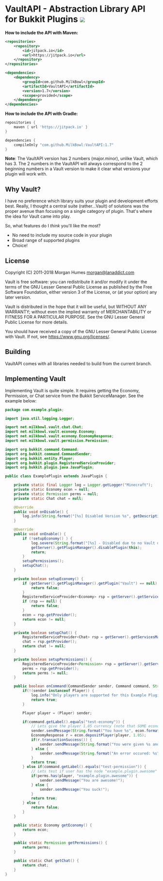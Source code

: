 # VaultAPI - Abstraction Library API for Bukkit Plugins [![](https://travis-ci.org/MilkBowl/VaultAPI.svg?branch=master)](https://travis-ci.org/MilkBowl/VaultAPI)

**How to include the API with Maven:**
```xml
<repositories>
    <repository>
        <id>jitpack.io</id>
        <url>https://jitpack.io</url>
    </repository>
</repositories>

<dependencies>
    <dependency>
        <groupId>com.github.MilkBowl</groupId>
        <artifactId>VaultAPI</artifactId>
        <version>1.7</version>
        <scope>provided</scope>
    </dependency>
</dependencies>
```

**How to include the API with Gradle:**
```groovy
repositories {
    maven { url 'https://jitpack.io' }
}

dependencies {
    compileOnly "com.github.MilkBowl:VaultAPI:1.7"
}
```

**Note**: The VaultAPI version has 2 numbers (major.minor), unlike Vault, which has 3. The 2 numbers in the VaultAPI will always correspond to the 2 beginning numbers in a Vault version to make it clear what versions your plugin will work with.

## Why Vault?
I have no preference which library suits your plugin and development efforts
best. Really, I thought a central suite (rather...Vault) of solutions was the
proper avenue than focusing on a single category of plugin. That's where
the idea for Vault came into play.

So, what features do I _think_ you'll like the most?

* No need to include my source code in your plugin
* Broad range of supported plugins
* Choice!

## License
Copyright (C) 2011-2018 Morgan Humes <morgan@lanaddict.com>

Vault is free software: you can redistribute it and/or modify
it under the terms of the GNU Lesser General Public License as published by
the Free Software Foundation, either version 3 of the License, or
(at your option) any later version.

Vault is distributed in the hope that it will be useful,
but WITHOUT ANY WARRANTY; without even the implied warranty of
MERCHANTABILITY or FITNESS FOR A PARTICULAR PURPOSE. See the
GNU Lesser General Public License for more details.

You should have received a copy of the GNU Lesser General Public License
with Vault. If not, see <https://www.gnu.org/licenses/>.

## Building
VaultAPI comes with all libraries needed to build from the current branch.

## Implementing Vault
Implementing Vault is quite simple. It requires getting the Economy, Permission, or Chat service from the Bukkit ServiceManager. See the example below:

```java
package com.example.plugin;

import java.util.logging.Logger;

import net.milkbowl.vault.chat.Chat;
import net.milkbowl.vault.economy.Economy;
import net.milkbowl.vault.economy.EconomyResponse;
import net.milkbowl.vault.permission.Permission;

import org.bukkit.command.Command;
import org.bukkit.command.CommandSender;
import org.bukkit.entity.Player;
import org.bukkit.plugin.RegisteredServiceProvider;
import org.bukkit.plugin.java.JavaPlugin;

public class ExamplePlugin extends JavaPlugin {

	private static final Logger log = Logger.getLogger("Minecraft");
	private static Economy econ = null;
	private static Permission perms = null;
	private static Chat chat = null;

	@Override
	public void onDisable() {
		log.info(String.format("[%s] Disabled Version %s", getDescription().getName(), getDescription().getVersion()));
	}

	@Override
	public void onEnable() {
		if (!setupEconomy() ) {
			log.severe(String.format("[%s] - Disabled due to no Vault dependency found!", getDescription().getName()));
			getServer().getPluginManager().disablePlugin(this);
			return;
		}
		setupPermissions();
		setupChat();
	}

	private boolean setupEconomy() {
		if (getServer().getPluginManager().getPlugin("Vault") == null) {
			return false;
		}
		RegisteredServiceProvider<Economy> rsp = getServer().getServicesManager().getRegistration(Economy.class);
		if (rsp == null) {
			return false;
		}
		econ = rsp.getProvider();
		return econ != null;
	}

	private boolean setupChat() {
		RegisteredServiceProvider<Chat> rsp = getServer().getServicesManager().getRegistration(Chat.class);
		chat = rsp.getProvider();
		return chat != null;
	}

	private boolean setupPermissions() {
		RegisteredServiceProvider<Permission> rsp = getServer().getServicesManager().getRegistration(Permission.class);
		perms = rsp.getProvider();
		return perms != null;
	}

	public boolean onCommand(CommandSender sender, Command command, String commandLabel, String[] args) {
		if(!(sender instanceof Player)) {
			log.info("Only players are supported for this Example Plugin, but you should not do this!!!");
			return true;
		}

		Player player = (Player) sender;

		if(command.getLabel().equals("test-economy")) {
			// Lets give the player 1.05 currency (note that SOME economic plugins require rounding!)
			sender.sendMessage(String.format("You have %s", econ.format(econ.getBalance(player.getName()))));
			EconomyResponse r = econ.depositPlayer(player, 1.05);
			if(r.transactionSuccess()) {
				sender.sendMessage(String.format("You were given %s and now have %s", econ.format(r.amount), econ.format(r.balance)));
			} else {
				sender.sendMessage(String.format("An error occured: %s", r.errorMessage));
			}
			return true;
		} else if(command.getLabel().equals("test-permission")) {
			// Lets test if user has the node "example.plugin.awesome" to determine if they are awesome or just suck
			if(perms.has(player, "example.plugin.awesome")) {
				sender.sendMessage("You are awesome!");
			} else {
				sender.sendMessage("You suck!");
			}
			return true;
		} else {
			return false;
		}
	}

	public static Economy getEconomy() {
		return econ;
	}

	public static Permission getPermissions() {
		return perms;
	}

	public static Chat getChat() {
		return chat;
	}
}
```